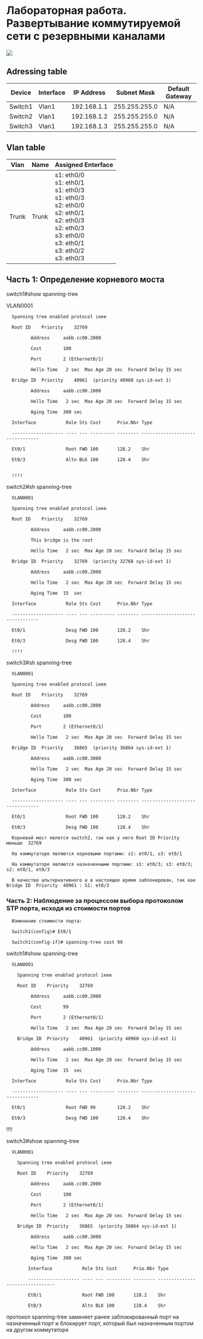 # Лабораторная работа. Развертывание коммутируемой сети с резервными каналами
![](https://github.com/tatujo2/networks/blob/main/screenshots/2.1.png)
## Adressing table 
| Device | Interface | IP Address |  Subnet Mask | Default Gateway|
|--------|-----------|------------|--------------|----------------|
| Switch1| Vlan1     | 192.168.1.1| 255.255.255.0|       N/A      |
| Switch2| Vlan1     | 192.168.1.2| 255.255.255.0|       N/A      |
| Switch3| Vlan1     | 192.168.1.3| 255.255.255.0|       N/A      |


## Vlan table
|Vlan|Name|Assigned Enterface|
|-|-|-|
|Trunk|Trunk| s1: eth0/0 <br> s1: eth0/1 <br> s1: eth0/3 <br> s1: eth0/3 <br> s2: eth0/0 <br> s2: eth0/1 <br> s2: eth0/3 <br> s2: eth0/3 <br> s3: eth0/0 <br> s3: eth0/1 <br> s3: eth0/2 <br> s3: eth0/3 | 

## Часть 1:	Определение корневого моста

switch1#show spanning-tree

VLAN0001

      Spanning tree enabled protocol ieee
  
      Root ID    Priority    32769
  
             Address     aabb.cc00.2000
             
             Cost        100
             
             Port        2 (Ethernet0/1)
             
             Hello Time   2 sec  Max Age 20 sec  Forward Delay 15 sec
             
      Bridge ID  Priority    40961  (priority 40960 sys-id-ext 1)
  
             Address     aabb.cc00.1000
             
             Hello Time   2 sec  Max Age 20 sec  Forward Delay 15 sec
             
             Aging Time  300 sec

      Interface           Role Sts Cost      Prio.Nbr Type

      ------------------- ---- --- --------- -------- --------------------------------

      Et0/1               Root FWD 100       128.2    Shr

      Et0/3               Altn BLK 100       128.4    Shr


      !!!!

switch2#sh spanning-tree

      VLAN0001

      Spanning tree enabled protocol ieee
  
      Root ID    Priority    32769
  
             Address     aabb.cc00.2000
             
             This bridge is the root
             
             Hello Time   2 sec  Max Age 20 sec  Forward Delay 15 sec

      Bridge ID  Priority    32769  (priority 32768 sys-id-ext 1)
      
             Address     aabb.cc00.2000
             
             Hello Time   2 sec  Max Age 20 sec  Forward Delay 15 sec
             
             Aging Time  15  sec

      Interface           Role Sts Cost      Prio.Nbr Type

      ------------------- ---- --- --------- -------- --------------------------------

      Et0/1               Desg FWD 100       128.2    Shr

      Et0/3               Desg FWD 100       128.4    Shr

      !!!!

switch3#sh spanning-tree

      VLAN0001

      Spanning tree enabled protocol ieee
  
      Root ID    Priority    32769
  
             Address     aabb.cc00.2000
             
             Cost        100
             
             Port        2 (Ethernet0/1)
             
             Hello Time   2 sec  Max Age 20 sec  Forward Delay 15 sec

      Bridge ID  Priority    36865  (priority 36864 sys-id-ext 1)
  
             Address     aabb.cc00.3000
             
             Hello Time   2 sec  Max Age 20 sec  Forward Delay 15 sec
             
             Aging Time  300 sec

      Interface           Role Sts Cost      Prio.Nbr Type

      ------------------- ---- --- --------- -------- --------------------------------

      Et0/1               Root FWD 100       128.2    Shr

      Et0/3               Desg FWD 100       128.4    Shr

      Корневой мост явлется switch2, так как у него Root ID Priority меньше  32769

      На коммутаторе являются корневыми портами: s1: et0/1, s3: et0/1

      На коммутаторе являются назначенными портами: s1: et0/3; s3: et0/3; s2: et0/1, et0/3

      В качестве альтернативного и в настоящее время заблокирован, так как Bridge ID  Priority  40961 : S1: et0/3

### Часть 2:	Наблюдение за процессом выбора протоколом STP порта, исходя из стоимости портов

      Изменение стоимости порта:
      
      Switch1(config)# Et0/1
      
      Switch1(config-if)# spanning-tree cost 99

switch1#show spanning-tree

      VLAN0001
      
        Spanning tree enabled protocol ieee
        
        Root ID    Priority    32769
        
             Address     aabb.cc00.2000
             
             Cost        99
             
             Port        2 (Ethernet0/1)
             
             Hello Time   2 sec  Max Age 20 sec  Forward Delay 15 sec

        Bridge ID  Priority    40961  (priority 40960 sys-id-ext 1)
        
             Address     aabb.cc00.1000
             
             Hello Time   2 sec  Max Age 20 sec  Forward Delay 15 sec
             
             Aging Time  15  sec

      Interface           Role Sts Cost      Prio.Nbr Type
      
      ------------------- ---- --- --------- -------- --------------------------------
      
      Et0/1               Root FWD 99        128.2    Shr
      
      Et0/3               Desg FWD 100       128.4    Shr


!!!!

switch3#show spanning-tree

      VLAN0001
      
        Spanning tree enabled protocol ieee
        
        Root ID    Priority    32769
        
             Address     aabb.cc00.2000
             
             Cost        100
             
             Port        2 (Ethernet0/1)
             
             Hello Time   2 sec  Max Age 20 sec  Forward Delay 15 sec

        Bridge ID  Priority    36865  (priority 36864 sys-id-ext 1)
        
             Address     aabb.cc00.3000
             
             Hello Time   2 sec  Max Age 20 sec  Forward Delay 15 sec
             
             Aging Time  300 sec
             
            Interface           Role Sts Cost      Prio.Nbr Type
            
            ------------------- ---- --- --------- -------- --------------------------------
            
            Et0/1               Root FWD 100       128.2    Shr
            
            Et0/3               Altn BLK 100       128.4    Shr

протокол spanning-tree заменяет ранее заблокированный порт на назначенный порт и блокирует порт, который был назначенным
портом на другом коммутаторе

      


